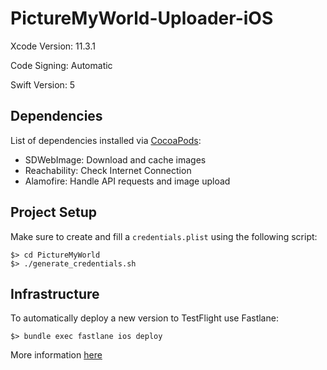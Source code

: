 # PictureMyWorld-Uploader-iOS

Xcode Version: 11.3.1

Code Signing: Automatic

Swift Version: 5

## Dependencies

List of dependencies installed via [CocoaPods](https://cocoapods.org/):

- SDWebImage: Download and cache images
- Reachability: Check Internet Connection
- Alamofire: Handle API requests and image upload

## Project Setup

Make sure to create and fill a `credentials.plist` using the following script:
```
$> cd PictureMyWorld
$> ./generate_credentials.sh
```

## Infrastructure

To automatically deploy a new version to TestFlight use Fastlane:
```
$> bundle exec fastlane ios deploy
```

More information [here](fastlane/README.md)
